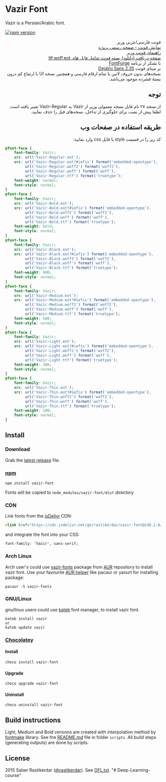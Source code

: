 # Vazir Font

Vazir is a Persian/Arabic font.

[![npm version](https://badge.fury.io/js/vazir-font.svg)](https://badge.fury.io/js/vazir-font)

<div dir='rtl'>

فونت فارسی/عربی وزیر  
[نمایش فونت - صفحه رسمی پروژه](https://rastikerdar.github.io/vazir-font/)  
[راهنمای فونت وزیر](https://github.com/rastikerdar/vazir-font/blob/master/HELP.md)  
[صفحه دریافت (دانلود) بسته فونت شامل فایل های ttf,woff,eot](https://github.com/rastikerdar/vazir-font/releases)  
با تشکر از برنامه [FontForge](https://fontforge.github.io)  
بر مبنای فونت [DejaVu Sans 2.35](https://dejavu-fonts.github.io)  
نسخه‌های بدون حروف لاتین یا تمام ارقام فارسی و همچنین نسخه UI با ارتفاع کم درون بستهٔ فشرده موجود می‌باشد.  

## توجه

از نسخه ۲۷ نام فایل نسخه معمولی وزیر از Vazir به Vazir-Regular تغییر یافته است. لطفا پیش از نصب برای جلوگیری از تداخل، نسخه‌های قبل را حذف نمایید.

## طریقه استفاده در صفحات وب

کد زیر را در قسمت style یا فایل css وارد نمایید:

</div>

```css
@font-face {
    font-family: Vazir;
    src: url('Vazir-Regular.eot');
    src: url('Vazir-Regular.eot?#iefix') format('embedded-opentype'),
         url('Vazir-Regular.woff2') format('woff2'),
         url('Vazir-Regular.woff') format('woff'),
         url('Vazir-Regular.ttf') format('truetype');
    font-weight: normal;
    font-style: normal;
}
@font-face {
    font-family: Vazir;
    src: url('Vazir-Bold.eot');
    src: url('Vazir-Bold.eot?#iefix') format('embedded-opentype'),
         url('Vazir-Bold.woff2') format('woff2'),
         url('Vazir-Bold.woff') format('woff'),
         url('Vazir-Bold.ttf') format('truetype');
    font-weight: bold;
    font-style: normal;
}
@font-face {
    font-family: Vazir;
    src: url('Vazir-Black.eot');
    src: url('Vazir-Black.eot?#iefix') format('embedded-opentype'),
         url('Vazir-Black.woff2') format('woff2'),
         url('Vazir-Black.woff') format('woff'),
         url('Vazir-Black.ttf') format('truetype');
    font-weight: 900;
    font-style: normal;
}
@font-face {
    font-family: Vazir;
    src: url('Vazir-Medium.eot');
    src: url('Vazir-Medium.eot?#iefix') format('embedded-opentype'),
         url('Vazir-Medium.woff2') format('woff2'),
         url('Vazir-Medium.woff') format('woff'),
         url('Vazir-Medium.ttf') format('truetype');
    font-weight: 500;
    font-style: normal;
}
@font-face {
    font-family: Vazir;
    src: url('Vazir-Light.eot');
    src: url('Vazir-Light.eot?#iefix') format('embedded-opentype'),
         url('Vazir-Light.woff2') format('woff2'),
         url('Vazir-Light.woff') format('woff'),
         url('Vazir-Light.ttf') format('truetype');
    font-weight: 300;
    font-style: normal;
}
@font-face {
    font-family: Vazir;
    src: url('Vazir-Thin.eot');
    src: url('Vazir-Thin.eot?#iefix') format('embedded-opentype'),
         url('Vazir-Thin.woff2') format('woff2'),
         url('Vazir-Thin.woff') format('woff'),
         url('Vazir-Thin.ttf') format('truetype');
    font-weight: 100;
    font-style: normal;
}
```

## Install

### Download

Grab the [latest release](https://github.com/rastikerdar/vazir-font/releases/latest) file.

### [npm](https://www.npmjs.com/package/vazir-font)

```
npm install vazir-font
```
Fonts will be copied to `node_modules/vazir-font/dist` directory

### CDN

Link fonts from the [jsDelivr](https://www.jsdelivr.com/) CDN:

```html
<link href="https://cdn.jsdelivr.net/gh/rastikerdar/vazir-font@v30.1.0/dist/font-face.css" rel="stylesheet" type="text/css" />
```

and integrate the font into your CSS:

```
font-family: 'Vazir', sans-serif;
```

### Arch Linux

Arch user's could use [vazir-fonts](https://aur.archlinux.org/packages/vazir-fonts/) package from [AUR](https://aur.archlinux.org/) repository to install vazir font.
Use your favourite [AUR helper](https://wiki.archlinux.org/index.php/AUR_helpers) like pacaur or yaourt for installing package:

```shell
pacaur -S vazir-fonts
```

### GNU/Linux

gnu/linux users could use [kateb](https://github.com/kiamazi/kateb) font manager, to install vazir font.

```
kateb install vazir
or
kateb update vazir
```

### [Chocolatey](https://chocolatey.org/packages/vazir-font)
#### Install
```
choco install vazir-font
```
#### Upgrade
```
choco upgrade vazir-font
```
#### Uninstall
```
choco uninstall vazir-font
```

## Build instructions

Light, Medium and Bold versions are created with interpolation method by [fontmake](https://github.com/googlefonts/fontmake) library. See the [README.md](/scripts/README.md) file in folder `scripts`. All build steps (generating outputs) are done by scripts.

## License

2015 Saber Rastikerdar ([@rastikerdar](https://github.com/rastikerdar)). See [OFL.txt](OFL.txt).
"# Deep-Learning-course" 
